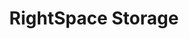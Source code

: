 ---
title: "RightSpace Storage"
url: /mesa/rightspace-storage-west-broadway-road/
shop: storage rental
---